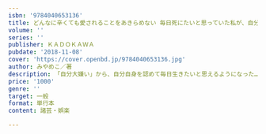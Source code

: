 ```yaml
---
isbn: '9784040653136'
title: どんなに辛くても愛されることをあきらめない 毎日死にたいと思っていた私が、自分至上最高になる方法
volume: ''
series: ''
publisher: ＫＡＤＯＫＡＷＡ
pubdate: '2018-11-08'
cover: 'https://cover.openbd.jp/9784040653136.jpg'
author: みやめこ／著
description: 「自分大嫌い」から、自分自身を認めて毎日生きたいと思えるようになった…
price: '1000'
genre: ''
target: 一般
format: 単行本
content: 諸芸・娯楽

---
```

